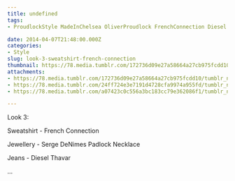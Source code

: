 ```yaml
---
title: undefined
tags:
- ProudlockStyle MadeInChelsea OliverProudlock FrenchConnection Diesel Timberland

date: 2014-04-07T21:48:00.000Z
categories:
- Style
slug: look-3-sweatshirt-french-connection
thumbnail: https://78.media.tumblr.com/172736d09e27a58664a27cb975fcdd10/tumblr_n2a43ynBTk1rhrm24o1_540.jpg
attachments:
- https://78.media.tumblr.com/172736d09e27a58664a27cb975fcdd10/tumblr_n2a43ynBTk1rhrm24o1_1280.jpg
- https://78.media.tumblr.com/24ff724e3e7191d4728cfa9974a955fd/tumblr_n2a43ynBTk1rhrm24o2_1280.jpg
- https://78.media.tumblr.com/a07423c0c556a3bc183cc79e362086f1/tumblr_n2a43ynBTk1rhrm24o3_1280.jpg

---
```


Look 3: 

  Sweatshirt - French Connection 

  Jewellery -  Serge DeNimes Padlock Necklace 

  Jeans - Diesel Thavar  

...
